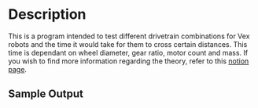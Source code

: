 <h1>Description</h1>
This is a program intended to test different drivetrain combinations for Vex robots and the time it would take for them to cross certain distances. This time is dependant on wheel diameter, gear ratio, motor count and mass. If you wish to find more information regarding the theory, refer to this <a href = https://540w.notion.site/540W-Speed-and-Acceleration-Simulator-ef77f20dcfc845cd8b2e451ffdb8c959?pvs=4>notion page</a>.

<h2>Sample Output</h2>
